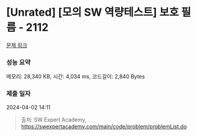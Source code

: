 # [Unrated] [모의 SW 역량테스트] 보호 필름 - 2112 

[문제 링크](https://swexpertacademy.com/main/code/problem/problemDetail.do?contestProbId=AV5V1SYKAaUDFAWu) 

### 성능 요약

메모리: 28,340 KB, 시간: 4,034 ms, 코드길이: 2,840 Bytes

### 제출 일자

2024-04-02 14:11



> 출처: SW Expert Academy, https://swexpertacademy.com/main/code/problem/problemList.do